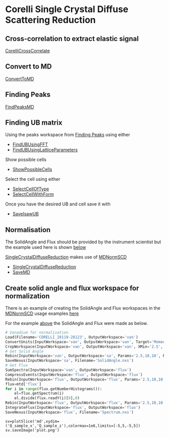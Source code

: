 # Corelli Single Crystal Diffuse Scattering Reduction

## Cross-correlation to extract elastic signal

[CorelliCrossCorrelate](http://docs.mantidproject.org/nightly/algorithms/CorelliCrossCorrelate.html)

## Convert to MD

[ConvertToMD](http://docs.mantidproject.org/nightly/algorithms/ConvertToMD.html)

## Finding Peaks

[FindPeaksMD](http://docs.mantidproject.org/nightly/algorithms/FindPeaksMD.html)

## Finding UB matrix

Using the peaks workspace from [Finding Peaks](#finding-peaks) using either
* [FindUBUsingFFT](http://docs.mantidproject.org/nightly/algorithms/FindUBUsingFFT.html)
* [FindUBUsingLatticeParameters](http://docs.mantidproject.org/nightly/algorithms/FindUBUsingLatticeParameters.html)

Show possible cells
* [ShowPossibleCells](http://docs.mantidproject.org/nightly/algorithms/ShowPossibleCells.html)

Select the cell using either
* [SelectCellOfType](http://docs.mantidproject.org/nightly/algorithms/SelectCellOfType.html)
* [SelectCellWithForm](http://docs.mantidproject.org/nightly/algorithms/SelectCellWithForm.html)

Once you have the desired UB and cell save it with
* [SaveIsawUB](http://docs.mantidproject.org/nightly/algorithms/SaveIsawUB.html)

## Normalisation

The SolidAngle and Flux should be provided by the instrument scientist
but the example used here is shown
[below](#create-solid-angle-and-flux-workspace-for-normalization)

[SingleCrystalDiffuseReduction](http://docs.mantidproject.org/nightly/algorithms/SingleCrystalDiffuseReduction.html)
makes use of
[MDNormSCD](http://docs.mantidproject.org/nightly/algorithms/MDNormSCD.html)

* [SingleCrystalDiffuseReduction](http://docs.mantidproject.org/nightly/algorithms/SingleCrystalDiffuseReduction.html)
* [SaveMD](http://docs.mantidproject.org/nightly/algorithms/SaveMD.html)

## Create solid angle and flux workspace for normalization

There is an example of creating the SolidAngle and Flux workspaces in
the
[MDNormSCD](http://docs.mantidproject.org/nightly/algorithms/MDNormSCD.html)
usage examples
[here](http://docs.mantidproject.org/nightly/algorithms/MDNormSCD-v1.html#usage)

For the example [above](#normalisation) the SolidAngle and Flux were
made as below.

```python
# Vanadium for normalisation
Load(Filename='CORELLI_28119-28123', OutputWorkspace='van')
ConvertUnits(InputWorkspace='van', OutputWorkspace='van', Target='Momentum')
CropWorkspace(InputWorkspace='van', OutputWorkspace='van', XMin='2.5', XMax='10')
# Get Solid Angle
Rebin(InputWorkspace='van', OutputWorkspace='sa', Params='2.5,10,10', PreserveEvents='0')
SaveNexus(InputWorkspace='sa', Filename='SolidAngle.nxs')
# Get Flux
SumSpectra(InputWorkspace='van', OutputWorkspace='flux')
CompressEvents(InputWorkspace='flux', OutputWorkspace='flux')
Rebin(InputWorkspace='flux', OutputWorkspace='flux', Params='2.5,10,10')
flux=mtd['flux']
for i in range(flux.getNumberHistograms()):
    el=flux.getSpectrum(i)
    el.divide(flux.readY(i)[0],0)
Rebin(InputWorkspace='flux', OutputWorkspace='flux', Params='2.5,10,10')
IntegrateFlux(InputWorkspace='flux', OutputWorkspace='flux')
SaveNexus(InputWorkspace='flux', Filename='Spectrum.nxs')
```

```
sv=plotSlice('md',xydim=('Q_sample_x','Q_sample_z'),colormax=1e6,limits=[-5,5,-5,5])
sv.saveImage('plot.png')
```
